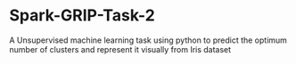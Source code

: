 # Spark-GRIP-Task-2
A Unsupervised machine learning task using python to predict the optimum number of clusters and represent it visually from Iris dataset
